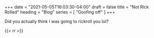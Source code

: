 +++
date = "2021-05-05T16:03:30-04:00"
draft = false
title = "Not Rick Rolled"
heading = "Blog"
series = [ "Goofing off" ]
+++

Did you actually think I was going to rickroll you lol?

{{< rr >}}


